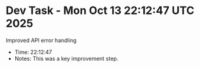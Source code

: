 # Dev Task - Mon Oct 13 22:12:47 UTC 2025
Improved API error handling
- Time: 22:12:47
- Notes: This was a key improvement step.
